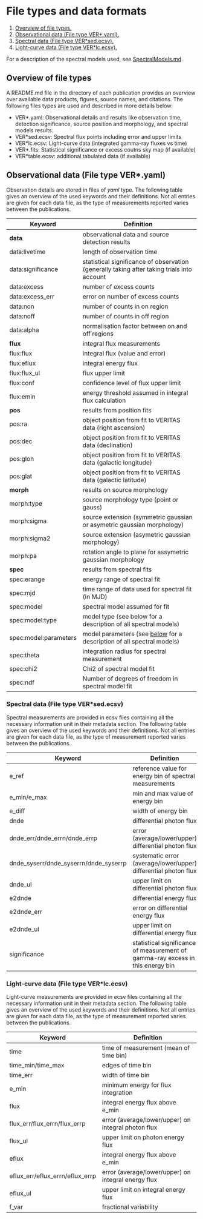 # File types and data formats

1. [ Overview of file types. ](#files)
2. [ Observational data (File type VER*.yaml). ](#obs)
3. [ Spectral data (File type VER*sed.ecsv). ](#sed)
4. [ Light-curve data (File type VER*lc.ecsv). ](#lc)

For a description of the spectral models used, see [SpectralModels.md](SpectralModels.md).

<a name="files"></a>
## Overview of file types

A README.md file in the directory of each publication provides an overview over available  data products, figures, source names, and citations. The following files types are used and described in more details below:

- VER*.yaml: Observational details and results like observation time, detection significance, source position and morphology, and spectral models results.
- VER*sed.ecsv: Spectral flux points including error and upper limits
- VER*lc.ecsv: Light-curve data (integrated gamma-ray fluxes vs time)
- VER*.fits: Statistical significance or excess coutns sky map (if available)
- VER*table.ecsv: additional tabulated data (if available)

<a name="obs"></a>

## Observational data (File type VER*.yaml)

Observation details are stored in files of *yaml* type. The following table gives an overview of the used keywords and their definitions. Not all entries are given for each data file, as the type of measurements reported varies between the publications.

| Keyword | Definition |
|---|---|
| **data** | observational data and source detection results |
| data:livetime | length of observation time |
| data:significance | statistical significance of observation (generally taking after taking trials into account |
| data:excess | number of excess counts |
| data:excess_err | error on number of excess counts |
| data:non | number of counts in on region |
| data:noff | number of counts in off region |
| data:alpha | normalisation factor between on and off regions |
| **flux** | integral flux measurements |
| flux:flux | integral flux (value and error) |
| flux:eflux | integral energy flux |
| flux:flux_ul | flux upper limit |
| flux:conf | confidence level of flux upper limit |
| flux:emin | energy threshold assumed in integral flux calculation |
| **pos** | results from position fits |
| pos:ra | object position from fit to VERITAS data (right ascension) |
| pos:dec | object position from fit to VERITAS data (declination) |
| pos:glon | object position from fit to VERITAS data (galactic longitude) |
| pos:glat | object position from fit to VERITAS data (galactic latitude) |
| **morph** | results on source morphology |
| morph:type | source morphology type (point or gauss) |
| morph:sigma | source extension (symmetric gaussian or asymetric gaussian morphology) |
| morph:sigma2 | source extension (asymetric gaussian morphology) |
| morph:pa | rotation angle to plane for assymetric gaussian morphology |
| **spec** | results from spectral fits |
| spec:erange | energy range of spectral fit |
| spec:mjd | time range of data used for spectral fit (in MJD) |
| spec:model | spectral model assumed for fit |
| spec:model:type | model type (see below for a description of all spectral models) |
| spec:model:parameters | model parameters (see [below](#models) for a description of all spectral models) |
| spec:theta | integration radius for spectral measurement |
| spec:chi2 | Chi2 of spectral model fit |
| spec:ndf | Number of degrees of freedom in spectral model fit |

<a name="sed"></a>
### Spectral data (File type VER*sed.ecsv)

Spectral measurements are provided in ecsv files containing all the necessary information unit in their metadata section. The following table gives an overview of the used keywords and their definitions. Not all entries are given for each data file, as the type of measurement reported varies between the publications.

| Keyword | Definition |
|---|---|
| e_ref | reference value for energy bin of spectral measurements |
| e_min/e_max | min and max value of energy bin |
| e_diff | width of energy bin |
| dnde | differential photon flux |
| dnde_err/dnde_errn/dnde_errp | error (average/lower/upper) differential photon flux |
| dnde_syserr/dnde_syserrn/dnde_syserrp | systematic error (average/lower/upper) differential photon flux |
| dnde_ul | upper limit on differential photon flux |
| e2dnde | differential energy flux |
| e2dnde_err | error on differential energy flux |
| e2dnde_ul | upper limit on differential energy flux |
| significance | statistical significance of measurement of gamma-ray excess in this energy bin |

<a name="lc"></a>
### Light-curve data (File type VER*lc.ecsv)

Light-curve measurements are provided in ecsv files containing all the necessary information unit in their metadata section. The following table gives an overview of the used keywords and their definitions. Not all entries are given for each data file, as the type of measurement reported varies between the publications.

| Keyword | Definition |
|---|---|
| time | time of measurement (mean of time bin) |
| time_min/time_max | edges of time bin |
| time_err | width of time bin |
| e_min | minimum energy for flux integration |
| flux | integral energy flux above e_min |
| flux_err/flux_errn/flux_errp | error (average/lower/upper) on integral photon flux |
| flux_ul | upper limit on photon energy flux |
| eflux | integral energy flux above e_min |
| eflux_err/eflux_errn/eflux_errp | error (average/lower/upper) on integral energy flux |
| eflux_ul | upper limit on integral energy flux |
| f_var | fractional variability |

